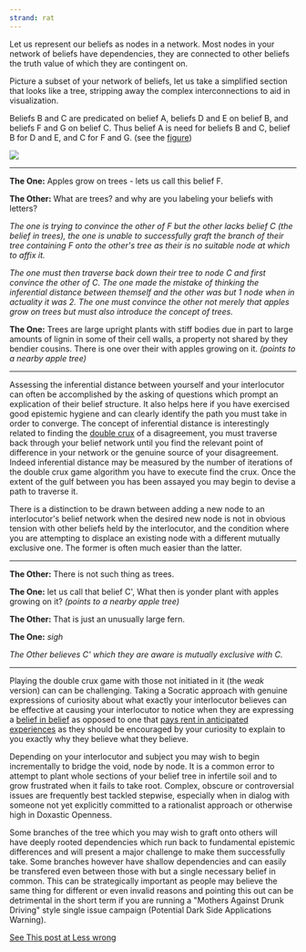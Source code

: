 ```yaml
---
strand: rat
---
```


Let us represent our beliefs as nodes in a network. Most nodes in your network of beliefs have dependencies, they are connected to other beliefs the truth value of which they are contingent on.

Picture a subset of your network of beliefs, let us take a simplified section that looks like a tree, stripping away the complex interconnections to aid in visualization. 

Beliefs B and C are predicated on belief A, beliefs D and E on belief B, and beliefs F and G on belief C. Thus belief A is need for beliefs B and C, belief B for D and E, and C for F and G. (see the [figure](https://raw.githubusercontent.com/RichardJActon/RichardJActon.github.io/master/images/inferencialDistance.png))

![](https://raw.githubusercontent.com/RichardJActon/RichardJActon.github.io/master/images/inferencialDistance.png)

---

__The One:__ Apples grow on trees - lets us call this belief F.

__The Other:__ What are trees? and why are you labeling your beliefs with letters?

*The one is trying to convince the other of F but the other lacks belief C (the belief in trees), the one is unable to successfully graft the branch of their tree containing F onto the other's tree as their is no suitable node at which to affix it.*

*The one must then traverse back down their tree to node C and first convince the other of C. The one made the mistake of thinking the inferential distance between themself and the other was but 1 node when in actuality it was 2. The one must convince the other not merely that apples grow on trees but must also introduce the concept of trees.*

__The One:__ Trees are large upright plants with stiff bodies due in part to large amounts of lignin in some of their cell walls, a property not shared by they bendier cousins. There is one over their with apples growing on it. *(points to a nearby apple tree)*

---

Assessing the inferential distance between yourself and your interlocutor can often be accomplished by the asking of questions which prompt an explication of their belief structure. It also helps here if you have exercised good epistemic hygiene and can clearly identify the path you must take in order to converge. The concept of inferential distance is interestingly related to finding the [double crux](https://www.lesserwrong.com/posts/exa5kmvopeRyfJgCy/double-crux-a-strategy-for-resolving-disagreement) of a disagreement, you must traverse back through your belief network until you find the relevant point of difference in your network or the genuine source of your disagreement. Indeed inferential distance may be measured by the number of iterations of the double crux game algorithm you have to execute find the crux. Once the extent of the gulf between you has been assayed you may begin to devise a path to traverse it.

There is a distinction to be drawn between adding a new node to an interlocutor's belief network when the desired new node is not in obvious tension with other beliefs held by the interlocutor, and the condition where you are attempting to displace an existing node with a different mutually exclusive one. The former is often much easier than the latter.

---

__The Other:__ There is not such thing as trees.

__The One:__ let us call that belief C', What then is yonder plant with apples growing on it? *(points to a nearby apple tree)*

__The Other:__ That is just an unusually large fern.

__The One:__ *sigh*

*The Other believes C' which they are aware is mutually exclusive with C.*

---

Playing the double crux game with those not initiated in it (the *weak* version) can can be challenging. Taking a Socratic approach with genuine expressions of curiosity about what exactly your interlocutor believes can be effective at causing your interlocutor to notice when they are expressing a [belief in belief](https://www.lesserwrong.com/posts/CqyJzDZWvGhhFJ7dY/belief-in-belief) as opposed to one that [pays rent in anticipated experiences](https://www.lesserwrong.com/posts/a7n8GdKiAZRX86T5A/making-beliefs-pay-rent-in-anticipated-experiences) as they should be encouraged by your curiosity to explain to you exactly why they believe what they believe. 

Depending on your interlocutor and subject you may wish to begin incrementally to bridge the void, node by node. It is a common error to attempt to plant whole sections of your belief tree in infertile soil and to grow frustrated when it fails to take root. Complex, obscure or controversial issues are frequently best tackled stepwise, especially when in dialog with someone not yet explicitly committed to a rationalist approach or otherwise high in Doxastic Openness. 

Some branches of the tree which you may wish to graft onto others will have deeply rooted dependencies which run back to fundamental epistemic differences and will present a major challenge to make them successfully take. Some branches however have shallow dependencies and can easily be transfered even between those with but a single necessary belief in common. This can be strategically important as people may believe the same thing for different or even invalid reasons and pointing this out can be detrimental in the short term if you are running a "Mothers Against Drunk Driving" style single issue campaign (Potential Dark Side Applications Warning).

[See This post at Less wrong](https://www.lesserwrong.com/posts/DdoDzNT8Y99aEAdvh/an-intuitive-explanation-of-inferential-distance)

